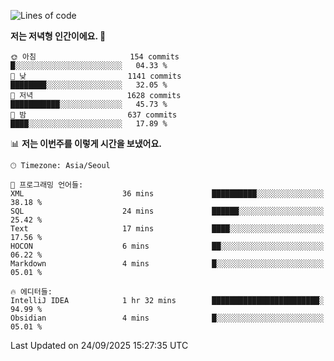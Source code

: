   <!--START_SECTION:waka-->
![Lines of code](https://img.shields.io/badge/%EC%A0%80%EB%8A%94%20%EC%97%AC%ED%83%9C%EA%B9%8C%EC%A7%80%20-1.9%20million%20%EC%A4%84%EC%9D%98%20%EC%BD%94%EB%93%9C%EB%A5%BC%20%EC%9E%91%EC%84%B1%ED%96%88%EC%96%B4%EC%9A%94.-blue)

**저는 저녁형 인간이에요. 🦉** 

```text
🌞 아침                     154 commits         █░░░░░░░░░░░░░░░░░░░░░░░░   04.33 % 
🌆 낮　                     1141 commits        ████████░░░░░░░░░░░░░░░░░   32.05 % 
🌃 저녁                     1628 commits        ███████████░░░░░░░░░░░░░░   45.73 % 
🌙 밤　                     637 commits         ████░░░░░░░░░░░░░░░░░░░░░   17.89 % 
```


📊 **저는 이번주를 이렇게 시간을 보냈어요.** 

```text
🕑︎ Timezone: Asia/Seoul

💬 프로그래밍 언어들: 
XML                      36 mins             ██████████░░░░░░░░░░░░░░░   38.18 % 
SQL                      24 mins             ██████░░░░░░░░░░░░░░░░░░░   25.42 % 
Text                     17 mins             ████░░░░░░░░░░░░░░░░░░░░░   17.56 % 
HOCON                    6 mins              ██░░░░░░░░░░░░░░░░░░░░░░░   06.22 % 
Markdown                 4 mins              █░░░░░░░░░░░░░░░░░░░░░░░░   05.01 % 

🔥 에디터들: 
IntelliJ IDEA            1 hr 32 mins        ████████████████████████░   94.99 % 
Obsidian                 4 mins              █░░░░░░░░░░░░░░░░░░░░░░░░   05.01 % 
```


 Last Updated on 24/09/2025 15:27:35 UTC
<!--END_SECTION:waka-->

